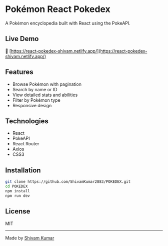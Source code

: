 # Pokémon React Pokedex

A Pokémon encyclopedia built with React using the PokeAPI.

## Live Demo
🔗 [https://react-pokedex-shivam.netlify.app/](https://react-pokedex-shivam.netlify.app/)

## Features
- Browse Pokémon with pagination
- Search by name or ID
- View detailed stats and abilities
- Filter by Pokémon type
- Responsive design

## Technologies
- React
- PokeAPI
- React Router
- Axios
- CSS3

## Installation
```bash
git clone https://github.com/ShivamKumar2883/POKEDEX.git
cd POKEDEX
npm install
npm run dev
```

## License
MIT

---

Made by [Shivam Kumar](https://github.com/ShivamKumar2883)
